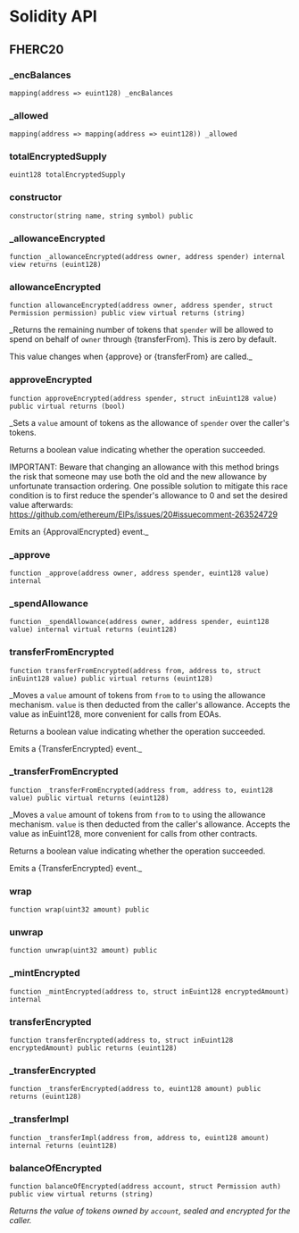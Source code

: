# Solidity API

## FHERC20

### _encBalances

```solidity
mapping(address => euint128) _encBalances
```

### _allowed

```solidity
mapping(address => mapping(address => euint128)) _allowed
```

### totalEncryptedSupply

```solidity
euint128 totalEncryptedSupply
```

### constructor

```solidity
constructor(string name, string symbol) public
```

### _allowanceEncrypted

```solidity
function _allowanceEncrypted(address owner, address spender) internal view returns (euint128)
```

### allowanceEncrypted

```solidity
function allowanceEncrypted(address owner, address spender, struct Permission permission) public view virtual returns (string)
```

_Returns the remaining number of tokens that `spender` will be
allowed to spend on behalf of `owner` through {transferFrom}. This is
zero by default.

This value changes when {approve} or {transferFrom} are called._

### approveEncrypted

```solidity
function approveEncrypted(address spender, struct inEuint128 value) public virtual returns (bool)
```

_Sets a `value` amount of tokens as the allowance of `spender` over the
caller's tokens.

Returns a boolean value indicating whether the operation succeeded.

IMPORTANT: Beware that changing an allowance with this method brings the risk
that someone may use both the old and the new allowance by unfortunate
transaction ordering. One possible solution to mitigate this race
condition is to first reduce the spender's allowance to 0 and set the
desired value afterwards:
https://github.com/ethereum/EIPs/issues/20#issuecomment-263524729

Emits an {ApprovalEncrypted} event._

### _approve

```solidity
function _approve(address owner, address spender, euint128 value) internal
```

### _spendAllowance

```solidity
function _spendAllowance(address owner, address spender, euint128 value) internal virtual returns (euint128)
```

### transferFromEncrypted

```solidity
function transferFromEncrypted(address from, address to, struct inEuint128 value) public virtual returns (euint128)
```

_Moves a `value` amount of tokens from `from` to `to` using the
allowance mechanism. `value` is then deducted from the caller's
allowance. Accepts the value as inEuint128, more convenient for calls from EOAs.

Returns a boolean value indicating whether the operation succeeded.

Emits a {TransferEncrypted} event._

### _transferFromEncrypted

```solidity
function _transferFromEncrypted(address from, address to, euint128 value) public virtual returns (euint128)
```

_Moves a `value` amount of tokens from `from` to `to` using the
allowance mechanism. `value` is then deducted from the caller's
allowance. Accepts the value as inEuint128, more convenient for calls
from other contracts.

Returns a boolean value indicating whether the operation succeeded.

Emits a {TransferEncrypted} event._

### wrap

```solidity
function wrap(uint32 amount) public
```

### unwrap

```solidity
function unwrap(uint32 amount) public
```

### _mintEncrypted

```solidity
function _mintEncrypted(address to, struct inEuint128 encryptedAmount) internal
```

### transferEncrypted

```solidity
function transferEncrypted(address to, struct inEuint128 encryptedAmount) public returns (euint128)
```

### _transferEncrypted

```solidity
function _transferEncrypted(address to, euint128 amount) public returns (euint128)
```

### _transferImpl

```solidity
function _transferImpl(address from, address to, euint128 amount) internal returns (euint128)
```

### balanceOfEncrypted

```solidity
function balanceOfEncrypted(address account, struct Permission auth) public view virtual returns (string)
```

_Returns the value of tokens owned by `account`, sealed and encrypted for the caller._

